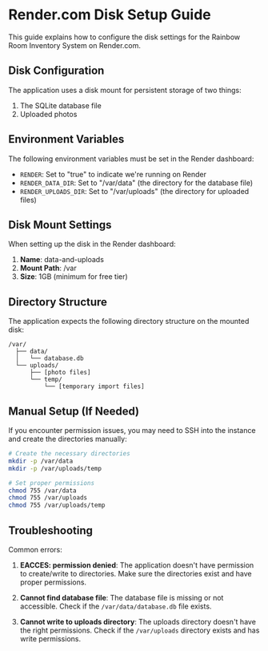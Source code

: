 # Render.com Disk Setup Guide

This guide explains how to configure the disk settings for the Rainbow Room Inventory System on Render.com.

## Disk Configuration

The application uses a disk mount for persistent storage of two things:
1. The SQLite database file
2. Uploaded photos

## Environment Variables

The following environment variables must be set in the Render dashboard:

- `RENDER`: Set to "true" to indicate we're running on Render
- `RENDER_DATA_DIR`: Set to "/var/data" (the directory for the database file)
- `RENDER_UPLOADS_DIR`: Set to "/var/uploads" (the directory for uploaded files)

## Disk Mount Settings

When setting up the disk in the Render dashboard:

1. **Name**: data-and-uploads
2. **Mount Path**: /var
3. **Size**: 1GB (minimum for free tier)

## Directory Structure

The application expects the following directory structure on the mounted disk:

```
/var/
  ├── data/
  │   └── database.db
  └── uploads/
      ├── [photo files]
      └── temp/
          └── [temporary import files]
```

## Manual Setup (If Needed)

If you encounter permission issues, you may need to SSH into the instance and create the directories manually:

```bash
# Create the necessary directories
mkdir -p /var/data
mkdir -p /var/uploads/temp

# Set proper permissions
chmod 755 /var/data
chmod 755 /var/uploads
chmod 755 /var/uploads/temp
```

## Troubleshooting

Common errors:

1. **EACCES: permission denied**: The application doesn't have permission to create/write to directories. Make sure the directories exist and have proper permissions.

2. **Cannot find database file**: The database file is missing or not accessible. Check if the `/var/data/database.db` file exists.

3. **Cannot write to uploads directory**: The uploads directory doesn't have the right permissions. Check if the `/var/uploads` directory exists and has write permissions.